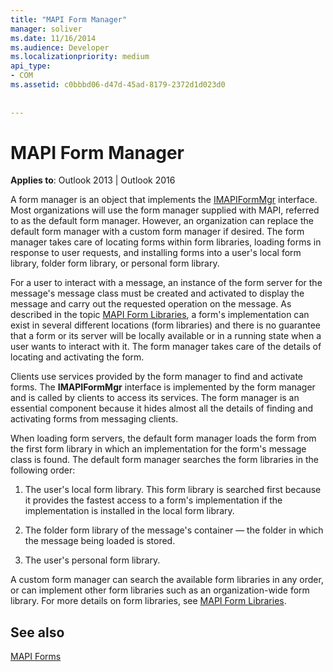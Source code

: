 ```yaml
---
title: "MAPI Form Manager"
manager: soliver
ms.date: 11/16/2014
ms.audience: Developer
ms.localizationpriority: medium
api_type:
- COM
ms.assetid: c0bbbd06-d47d-45ad-8179-2372d1d023d0
 
 
---
```


# MAPI Form Manager

  
  
**Applies to**: Outlook 2013 | Outlook 2016 
  
A form manager is an object that implements the [IMAPIFormMgr](imapiformmgriunknown.md) interface. Most organizations will use the form manager supplied with MAPI, referred to as the default form manager. However, an organization can replace the default form manager with a custom form manager if desired. The form manager takes care of locating forms within form libraries, loading forms in response to user requests, and installing forms into a user's local form library, folder form library, or personal form library. 
  
For a user to interact with a message, an instance of the form server for the message's message class must be created and activated to display the message and carry out the requested operation on the message. As described in the topic [MAPI Form Libraries](mapi-form-libraries.md), a form's implementation can exist in several different locations (form libraries) and there is no guarantee that a form or its server will be locally available or in a running state when a user wants to interact with it. The form manager takes care of the details of locating and activating the form.
  
Clients use services provided by the form manager to find and activate forms. The **IMAPIFormMgr** interface is implemented by the form manager and is called by clients to access its services. The form manager is an essential component because it hides almost all the details of finding and activating forms from messaging clients. 
  
When loading form servers, the default form manager loads the form from the first form library in which an implementation for the form's message class is found. The default form manager searches the form libraries in the following order:
  
1. The user's local form library. This form library is searched first because it provides the fastest access to a form's implementation if the implementation is installed in the local form library.
    
2. The folder form library of the message's container — the folder in which the message being loaded is stored.
    
3. The user's personal form library.
    
A custom form manager can search the available form libraries in any order, or can implement other form libraries such as an organization-wide form library. For more details on form libraries, see [MAPI Form Libraries](mapi-form-libraries.md). 
  
## See also



[MAPI Forms](mapi-forms.md)

